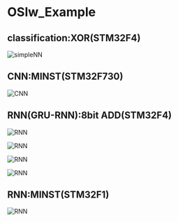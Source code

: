 # OSlw_Example
## classification:XOR(STM32F4)

![simpleNN](https://github.com/Shuep418Slw/OSlw_Example/blob/master/picture/04%7E05.jpg)

## CNN:MINST(STM32F730)

![CNN]()

## RNN(GRU-RNN):8bit ADD(STM32F4)

![RNN](https://github.com/Shuep418Slw/OSlw_Example/blob/master/picture/13-1.jpg)

![RNN](https://github.com/Shuep418Slw/OSlw_Example/blob/master/picture/13-2.jpg)

![RNN](https://github.com/Shuep418Slw/OSlw_Example/blob/master/picture/14-1.jpg)

![RNN](https://github.com/Shuep418Slw/OSlw_Example/blob/master/picture/14-2.jpg)

## RNN:MINST(STM32F1)

![RNN]()